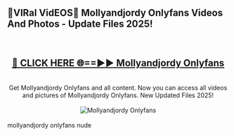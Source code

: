<h2>🔴VIRal VidEOS🔴 Mollyandjordy Onlyfans Videos And Photos - Update Files 2025!</h2>
<br>
<div align="center">
<h2><a href="https://virallinks.top/Hdb6NB" rel="nofollow">🔴 CLICK HERE 🌐==►► Mollyandjordy Onlyfans</a></h2>
<br>
Get Mollyandjordy Onlyfans and all content. Now you can access all videos and pictures of Mollyandjordy Onlyfans. New Updated Files 2025!
<br>
<br>
<a href="https://virallinks.top/Hdb6NB" rel="nofollow" data-target="animated-image.originalLink"><img src="https://i.imgur.com/dJHk4Zq.gif)" alt="Mollyandjordy Onlyfans" style="max-width: 100%; display: inline-block;" data-target="animated-image.originalImage"></a>
</div>
<br>
mollyandjordy onlyfans nude